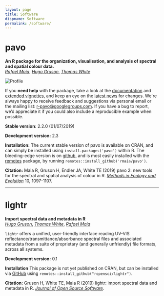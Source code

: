 ```yaml
---
layout: page
title: Software
dispname: Software
permalink: /software/
---
```

# pavo  

**An R package for the organization, visualisation, and analysis of spectral and spatial colour data.**   
[_Rafael Maia_](http://rafaelmaia.net), [_Hugo Gruson_](https://www.normalesup.org/~hgruson/), [_Thomas White_](http://tomwhite.io)

<img src="{{ site.baseurl }}/assets/blog/jndplot.png" title="Profile" class="profile">  

If you **need help** with the package, take a look at the [documentation](http://rafaelmaia.net/pavo/reference/index.html) and [extended vignettes](http://rafaelmaia.net/pavo/articles/pavo.html), and keep an eye on the [latest news](http://rafaelmaia.net/pavo/news/index.html) for changes. We're always happy to receive feedback and suggestions via personal email or the mailing list: [r-pavo@googlegroups.com](mailto:r-pavo@googlegroups.com). If you have a bug to report, we’d appreciate it if you could also include a reproducible example when possible.

**Stable version:** 2.2.0 (01/07/2019)

**Development version:** 2.3

**Installation:** The current stable version of pavo is available on CRAN, and can simply be installed using ```install.packages('pavo')``` within R. The bleeding-edge version is on [github](https://github.com/rmaia/pavo), and is most easily installed with the [remotes](https://github.com/hadley/devtools) package, by running ```remotes::install_github('rmaia/pavo')```.  

**Citation:** Maia R, Gruson H, Endler JA, White TE (2019) pavo 2: new tools for the spectral and spatial analysis of colour in R.  [_Methods in Ecology and Evolution_](http://dx.doi.org/10.1111/2041-210X.13174) 10, 1097-1107. 

---

# lightr 

**Import spectral data and metadata in R**  
[_Hugo Gruson_](https://www.normalesup.org/~hgruson/), [_Thomas White_](http://tomwhite.io), [_Rafael Maia_](http://rafaelmaia.net)

`lightr` offers a unified, user-friendly interface reading UV-VIS reflectance/transmittance/absorbance spectral files and associated metadata from a suite of proprietary (and generally unfriendly) file formats, across all systems.

**Development version:** 0.1  

**Installation** This package is not yet published on CRAN, but can be installed via [GitHub](https://github.com/ropensci/lightr) using ```remotes::install_github("ropensci/lightr")```.

**Citation:** Gruson H, White TE, Maia R (2019) lightr: import spectral data and metadata in R. [_Journal of Open Source Software_](https://doi.org/10.21105/joss.01857). 

